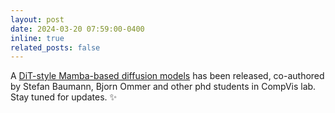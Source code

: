 ```yaml
---
layout: post
date: 2024-03-20 07:59:00-0400
inline: true
related_posts: false
---
```


A [DiT-style Mamba-based diffusion models](https://arxiv.org/abs/2403.13802) has been released, co-authored by Stefan Baumann, Bjorn Ommer and other phd students in CompVis lab. Stay tuned for updates. :sparkles:

